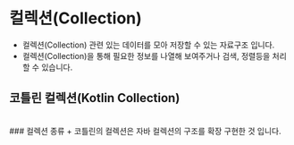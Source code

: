 # 컬렉션(Collection)
+ 컬렉션(Collection) 관련 있는 데이터를 모아 저장할 수 있는 자료구조 입니다. 
+ 컬렉션(Collection)을 통해 필요한 정보를 나열해 보여주거나 검색, 정렬등을 처리 할 수 있습니다.

## 코틀린 컬렉션(Kotlin Collection)
<br/>
### 컬렉션 종류
+ 코틀린의 컬렉션은 자바 컬렉션의 구조를 확장 구현한 것 입니다.



